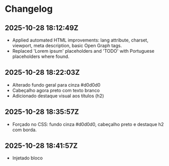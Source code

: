 # Changelog

## 2025-10-28 18:12:49Z
- Applied automated HTML improvements: lang attribute, charset, viewport, meta description, basic Open Graph tags.
- Replaced 'Lorem ipsum' placeholders and 'TODO' with Portuguese placeholders where found.

## 2025-10-28 18:22:03Z
- Alterado fundo geral para cinza #d0d0d0
- Cabeçalho agora preto com texto branco
- Adicionado destaque visual aos títulos (h2)

## 2025-10-28 18:35:57Z
- Forçado no CSS: fundo cinza #d0d0d0, cabeçalho preto e destaque h2 com borda.

## 2025-10-28 18:41:57Z
- Injetado bloco <style> no head do index.html para garantir aplicação das cores (fundo, cabeçalho, h2).

